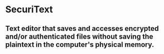 # SecuriText
 
<h2>Text editor that saves and accesses encrypted and/or authenticated files without saving the plaintext in the computer's physical memory.</h2>

